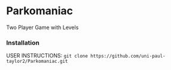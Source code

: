 # Parkomaniac
Two Player Game with Levels

### Installation
USER INSTRUCTIONS: `git clone https://github.com/uni-paul-taylor2/Parkomaniac.git`
